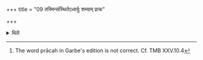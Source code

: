 +++
title = "09 तस्मिन्संस्थितेऽध्वर्युः शम्याम् प्राचः"

+++

<details><summary>थिते</summary>

9. After that (rite) has stood completely established the Adhrvayu throws a wooden peg towards the east.[^1]  

[^1]: The word prācah in Garbe's edition is not correct. Cf. TMB XXV.10.4 
</details>
